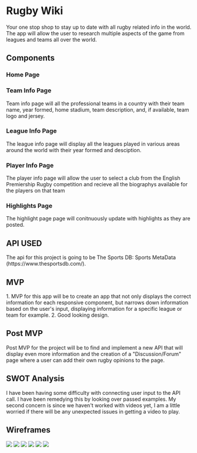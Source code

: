 <h1> Rugby Wiki </h1>
Your one stop shop to stay up to date with all rugby related info in the world.
The app will allow the user to research multiple aspects of the game from leagues 
and teams all over the world. 

<h2>Components</h2>
  <h3>Home Page</h3>
  <h3>Team Info Page</h3>
    Team info page will all the professional teams in a country with their team name, year formed, home stadium, team description, and, if available, team logo and jersey.
  <h3>League Info Page</h3>
    The league info page will display all the leagues played in various areas around the world with their year formed and desciption.
  <h3>Player Info Page</h3>
    The player info page will allow the user to select a club from the English Premiership Rugby competition and recieve all the biographys available for the players on that team
  <h3>Highlights Page</h3>
    The highlight page page will conitnuously update with highlights as they are posted.

<h2>API USED</h2>
  The api for this project is going to be The Sports DB: Sports MetaData (https://www.thesportsdb.com/).

<h2>MVP</h2>
  1. MVP for this app will be to create an app that not only displays the correct information for each responsive component, but narrows down information based on the user's input, displaying information 
for a specific league or team for example.
  2. Good looking design.

<h2>Post MVP</h2>
  Post MVP for the project will be to find and implement a new API that will display even more information and
  the creation of a "Discussion/Forum" page where a user can add their own rugby opinions to the page.

<h2>SWOT Analysis</h2>
  I have been having some difficulty with connecting user input to the API call. I have been remedying this by looking over passed examples. My second concern is since we haven't worked with videos yet, I am a little worried if there will be any unexpected issues in getting a video to play.
  
 <h2> Wireframes </h2>
 
 <img src ="./Wireframes.2/Screen Shot 2020-02-28 at 9.29.15 AM.png">
<img src ="./Wireframes.2/Screen Shot 2020-02-28 at 9.29.33 AM.png">
<img src ="./Wireframes.2/Screen Shot 2020-02-28 at 9.30.41 AM.png">
<img src ="./Wireframes.2/Screen Shot 2020-02-28 at 9.31.10 AM.png">
<img src ="./Wireframes.2/Screen Shot 2020-02-07 at 10.14.52 AM.png">
<img src ="./Wireframes.2/Screen Shot 2020-02-28 at 9.31.25 AM.png">
